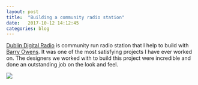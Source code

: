 ```yaml
---
layout: post
title:  "Building a community radio station"
date:   2017-10-12 14:12:45
categories: blog
---
```


[Dublin Digital Radio](https://listen.dublindigitalradio.com/) is community run radio station that I help to build with [Barry Owens](http://www.barryowens.net/). It was one of the most satisfying projects I have ever worked on. The designers we worked with to build this project were incredible and done an outstanding job on the look and feel. 


<div class="honeycombpic-short">
<img src="https://github.com/bawn92/bawn92.github.io/blob/master/assets/img/DDR720.gif?raw=true"/>
</div>
